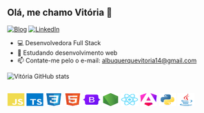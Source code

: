 ## Olá, me chamo Vitória 👋
[![Blog](https://img.shields.io/website?label=Portfolio&style=for-the-badge&url=https://portfolio-vitoriadev.vercel.app/)](https://portfolio-vitoriadev.vercel.app/)
[![LinkedIn](	https://img.shields.io/badge/LinkedIn-0077B5?style=for-the-badge&logo=linkedin&logoColor=white)](https://www.linkedin.com/in/vit%C3%B3ria-albuquerque-1a746b162/)

- 💻 Desenvolvedora Full Stack
- 🌱 Estudando desenvolvimento web
- 📫 Contate-me pelo o e-mail: albuquerquevitoria14@gmail.com
  
![Vitória GitHub stats](https://github-readme-stats.vercel.app/api?username=vitoriaalbuqrq&show_icons=true&theme=radical)

<div style="display: inline_block"><br>
  <img align="center" alt="Vitoria-JS" height="30" width="40" src="https://raw.githubusercontent.com/devicons/devicon/master/icons/javascript/javascript-plain.svg">
  <img align="center" alt="Vitoria-JS" height="30" width="40" src="https://raw.githubusercontent.com/devicons/devicon/master/icons/typescript/typescript-plain.svg">
  <img align="center" alt="Vitoria-JS" height="30" width="40" src="https://raw.githubusercontent.com/devicons/devicon/master/icons/css3/css3-original.svg">
  <img align="center" alt="Vitoria-JS" height="30" width="40" src="https://raw.githubusercontent.com/devicons/devicon/master/icons/html5/html5-original.svg">
  <img align="center" alt="Vitoria-JS" height="30" width="40" src="https://raw.githubusercontent.com/devicons/devicon/master/icons/bootstrap/bootstrap-original.svg">
  <img align="center" alt="Vitoria-node" height="30" width="40" src="https://raw.githubusercontent.com/devicons/devicon/master/icons/nodejs/nodejs-original.svg">
  <img align="center" alt="Vitoria-JS" height="30" width="40" src="https://raw.githubusercontent.com/devicons/devicon/master/icons/react/react-original.svg">
  <img align="center" alt="Vitoria-angular" height="30" width="40" src="https://raw.githubusercontent.com/devicons/devicon/master/icons/angular/angular-original.svg">
  <img align="center" alt="Vitoria-py" height="30" width="40" src="https://raw.githubusercontent.com/devicons/devicon/master/icons/python/python-original.svg">
  <img align="center" alt="Vitoria-java" height="30" width="40" src="https://raw.githubusercontent.com/devicons/devicon/master/icons/java/java-original.svg">
</div>

